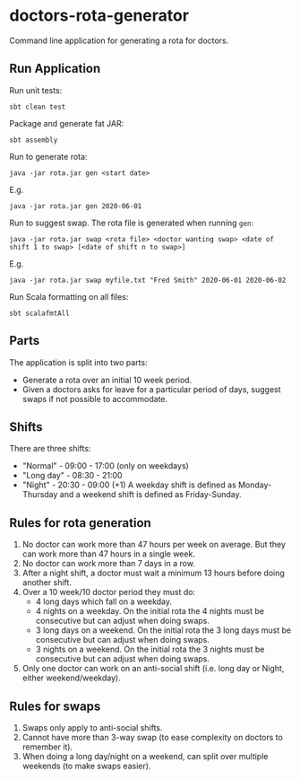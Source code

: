 # doctors-rota-generator
Command line application for generating a rota for doctors.

## Run Application
Run unit tests:
```
sbt clean test
```

Package and generate fat JAR:
```
sbt assembly
```

Run to generate rota:
```
java -jar rota.jar gen <start date>
```
E.g.
```
java -jar rota.jar gen 2020-06-01
```

Run to suggest swap. The rota file is generated when running `gen`:
```
java -jar rota.jar swap <rota file> <doctor wanting swap> <date of shift 1 to swap> [<date of shift n to swap>]
```

E.g.
```
java -jar rota.jar swap myfile.txt "Fred Smith" 2020-06-01 2020-06-02
```

Run Scala formatting on all files:
```
sbt scalafmtAll
```

## Parts
The application is split into two parts:
- Generate a rota over an initial 10 week period.
- Given a doctors asks for leave for a particular period of days, suggest swaps if not possible to accommodate.

## Shifts
There are three shifts:
* "Normal" - 09:00 - 17:00 (only on weekdays)
* "Long day" - 08:30 - 21:00
* "Night" - 20:30 - 09:00 (+1)
A weekday shift is defined as Monday-Thursday and a weekend shift is defined as Friday-Sunday.

## Rules for rota generation
1. No doctor can work more than 47 hours per week on average. But they can work more than 47 hours in a single week.
1. No doctor can work more than 7 days in a row.
1. After a night shift, a doctor must wait a minimum 13 hours before doing another shift.
1. Over a 10 week/10 doctor period they must do:
   * 4 long days which fall on a weekday.
   * 4 nights on a weekday. On the initial rota the 4 nights must be consecutive but can adjust when doing swaps.
   * 3 long days on a weekend. On the initial rota the 3 long days must be consecutive but can adjust when doing swaps.
   * 3 nights on a weekend. On the initial rota the 3 nights must be consecutive but can adjust when doing swaps.
1. Only one doctor can work on an anti-social shift (i.e. long day or Night, either weekend/weekday).

## Rules for swaps
1. Swaps only apply to anti-social shifts.
1. Cannot have more than 3-way swap (to ease complexity on doctors to remember it).
1. When doing a long day/night on a weekend, can split over multiple weekends (to make swaps easier).


